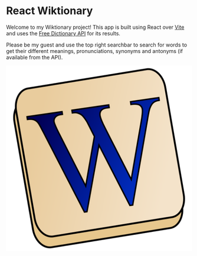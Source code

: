 # React Wiktionary

Welcome to my Wiktionary project! This app is built using React over [Vite](https://vitejs.dev/) and uses the [Free Dictionary API](https://dictionaryapi.dev/) for its results.

Please be my guest and use the top right searchbar to search for words to get their different meanings, pronunciations, synonyms and antonyms (if available from the API).

![Wiktionary logo](public/img/wiktionary_small.svg.png)
